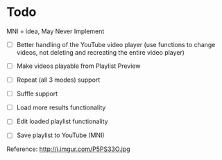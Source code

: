 Todo
====

MNI = idea, May Never Implement

- [ ] Better handling of the YouTube video player (use functions to change videos, not deleting and recreating the entire video player)
- [ ] Make videos playable from Playlist Preview
- [ ] Repeat (all 3 modes) support
- [ ] Suffle support
- [ ] Load more results functionality
- [ ] Edit loaded playlist functionality
- [ ] Save playlist to YouTube (MNI)




Reference: http://i.imgur.com/P5PS33O.jpg
